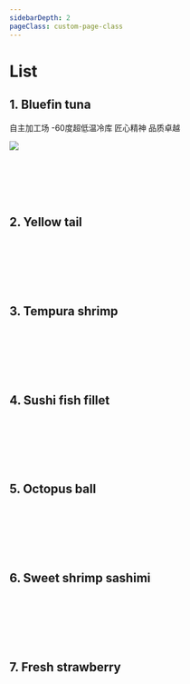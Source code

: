 ```yaml
---
sidebarDepth: 2
pageClass: custom-page-class
---
```


# List


## 1. Bluefin tuna    
自主加工场 -60度超低温冷库 匠心精神 品质卓越  
<div class="imgb">
 <img src="https://yuhuawebsite.oss-cn-hongkong.aliyuncs.com/P1.%E8%97%8D%E9%B0%AD%E9%87%91%E6%9E%AA%E9%B1%BC-Bluefin-tuna.jpg">
</div>
<br>  
<br>                                    
<br>                                    
<br>                                    
<br>                                                                               

## 2. Yellow tail  
<br>  
<br>                                    
<br>                                    
<br>                                    
<br>                                   

## 3. Tempura shrimp  
<br>  
<br>                                    
<br>                                    
<br>                                    
<br>                                   

## 4. Sushi fish fillet  
<br>  
<br>                                    
<br>                                    
<br>                                    
<br>                                   

## 5. Octopus ball  
<br>  
<br>                                    
<br>                                    
<br>                                    
<br>                                   

## 6. Sweet shrimp sashimi  
<br>  
<br>                                    
<br>                                    
<br>                                    
<br>                                   

## 7. Fresh strawberry  
<br>  
<br>                                    
<br>                                    
<br>                                    
<br>                                   